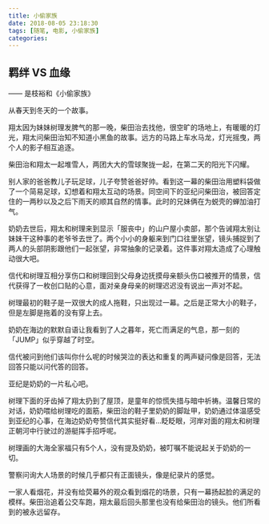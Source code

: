```yaml
---
title: 小偷家族
date: 2018-08-05 23:18:30
tags: [随笔, 电影, 小偷家族]
categories: 
---
```


## 羁绊 VS 血缘
   —— 是枝裕和《小偷家族》
 
从春天到冬天的一个故事。  

翔太因为妹妹树理发脾气的那一晚，柴田治去找他，很空旷的场地上，有暖暖的灯光，翔太问柴田治知不知道小黑鱼的故事。远方的马路上车水马龙，灯光摇曳，两个人的影子相互追逐。

柴田治和翔太一起堆雪人，两团大大的雪球聚拢一起，在第二天的阳光下闪耀。

别人家的爸爸教儿子玩足球，儿子夸赞爸爸好帅。看到这一幕的柴田治用塑料袋做了一个简易足球，幻想着和翔太互动的场景。同空间下的亚纪问柴田治，被回答定住的一两秒以及之后下雨天的顺其自然的情事。此时的兄妹俩在为蜕壳的蝉加油打气。

<!-- more -->
奶奶去世后，翔太和树理来到显示「服丧中」的山户屋小卖部，那个告诫翔太别让妹妹干这种事的老爷爷去世了。两个小小的身躯来到门口往里张望，镜头捕捉到了两人的头部阴影跟他们一起张望，非常抽象的记录着。这件事对翔太造成了心理触动很大吧。

信代和树理互相分享伤口和树理回到父母身边抚摸母亲额头伤口被推开的情景，信代获得了一枚创口贴的心意，面对亲身母亲的树理迟迟没有说出一声对不起。

树理最初的鞋子是一双很大的成人拖鞋，只出现过一幕。之后是正常大小的鞋子，但是左脚是拖着的没有穿上去。

奶奶在海边的默默自语让我看到了人之暮年，死亡而满足的气息，那一刻的「JUMP」似乎穿越了时空。

信代被问到他们该叫你什么呢的时候哭泣的表达和重复的两声疑问像是回答，无法回答只能以问代答的回答。

亚纪是奶奶的一片私心吧。

树理下面的牙齿掉了翔太扔到了屋顶，是童年的惊慌失措与暗中祈祷。温馨日常的对话，奶奶喂给树理吃的面筋，柴田治的鞋子里奶奶的脚趾甲，奶奶通过体温感受到亚纪的心事，在海边奶奶夸赞信代其实挺好看...眨眨眼，河岸对面的翔太和树理正朝河中行驶过的游艇挥手招呼呢。

树理画的大海全家福只有5个人，没有提及奶奶，被叮嘱不能说起关于奶奶的一切。

警察问询大人场景的时候几乎都只有正面镜头，像是纪录片的感觉。

一家人看烟花，并没有给荧幕外的观众看到烟花的场景，只有一幕扬起脸的满足的模样。柴田治追着公交车跑，翔太最后回头那里也没有给柴田治的镜头。他们所看到的被永远留存。

